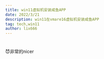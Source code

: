 ```yaml
---
title: win11虚拟机安装咸鱼APP
date: 2022/3/21
description: win11在vmare16虚拟机安装咸鱼APP
tag: tech,win11
author: lix666
---
```


# 

😈非常的nicer


